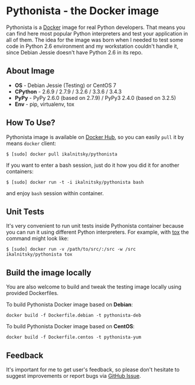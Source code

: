 Pythonista - the Docker image
=============================

Pythonista is a [Docker] image for real Python developers. That means
you can find here most popular Python interpreters and test your
application in all of them. The idea for the image was born when I needed
to test some code in Python 2.6 environment and my workstation couldn't
handle it, since Debian Jessie doesn't have Python 2.6 in its repo.

[Docker]: https://docker.com/


About Image
-----------

* **OS** - Debian Jessie (Testing) or CentOS 7
* **CPython** - 2.6.9 / 2.7.9 / 3.2.6 / 3.3.6 / 3.4.3
* **PyPy** - PyPy 2.6.0 (based on 2.7.9) / PyPy3 2.4.0 (based on 3.2.5)
* **Env** - pip, virtualenv, tox


How To Use?
-----------

Pythonista image is available on [Docker Hub], so you can easily `pull`
it by means `docker` client:

    $ [sudo] docker pull ikalnitsky/pythonista

If you want to enter a bash session, just do it how you did it for
another containers:

    $ [sudo] docker run -t -i ikalnitsky/pythonista bash

and enjoy `bash` session within container.

[Docker Hub]: https://hub.docker.com/


Unit Tests
----------

It's very convenient to run unit tests inside Pythonista container because
you can run it using different Python interpreters. For example, with [tox]
the command might look like:

    $ [sudo] docker run -v /path/to/src/:/src -w /src ikalnitsky/pythonista tox

[tox]: https://tox.readthedocs.org/

Build the image locally
-----------------------

You are also welcome to build and tweak the testing image locally using
provided Dockerfiles.

To build Pythonista Docker image based on **Debian**:

```
docker build -f Dockerfile.debian -t pythonista-deb
```

To build Pythonista Docker image based on **CentOS**:

```
docker build -f Dockerfile.centos -t pythonista-yum
```

Feedback
--------

It's important for me to get user's feedback, so please don't hesitate
to suggest improvements or report bugs via [GitHub Issue].

[GitHub Issue]: https://github.com/ikalnitsky/pythonista/issues

